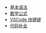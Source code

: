 - [基本语法](programme/Markdown/grammar.md)
- [数学公式](programme/Markdown/math.md)
- [VSCode 快捷键](programme/Markdown/shortcut_key.md)
- [代码补全](programme/Markdown/snippets.md.md)